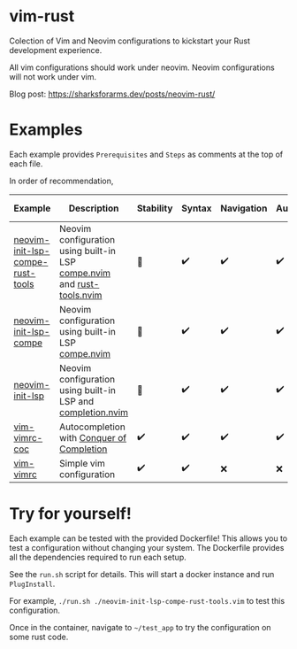 # vim-rust

Colection of Vim and Neovim configurations to kickstart your
Rust development experience.

All vim configurations should work under neovim. Neovim configurations will
not work under vim.

Blog post: https://sharksforarms.dev/posts/neovim-rust/

# Examples

Each example provides `Prerequisites` and `Steps` as comments at the top of
each file.


In order of recommendation,


| Example         | Description                                                   | Stability          | Syntax             | Navigation         | Autocompletion     | Inlay Hints        | Diagnostics        |
|-----------------|---------------------------------------------------------------|--------------------|--------------------|--------------------|--------------------|--------------------|--------------------|
| [neovim-init-lsp-compe-rust-tools] | Neovim configuration using built-in LSP [compe.nvim] and [rust-tools.nvim] | :construction:     | :heavy_check_mark: | :heavy_check_mark: | :heavy_check_mark: | :heavy_check_mark: | :heavy_check_mark: |
| [neovim-init-lsp-compe] | Neovim configuration using built-in LSP [compe.nvim] | :construction:     | :heavy_check_mark: | :heavy_check_mark: | :heavy_check_mark: | :heavy_check_mark: | :heavy_check_mark: |
| [neovim-init-lsp] | Neovim configuration using built-in LSP and [completion.nvim] | :construction:     | :heavy_check_mark: | :heavy_check_mark: | :heavy_check_mark: | :heavy_check_mark: | :heavy_check_mark: |
| [vim-vimrc-coc]   | Autocompletion with [Conquer of Completion]                     | :heavy_check_mark: | :heavy_check_mark: | :heavy_check_mark: | :heavy_check_mark: | :x:                | :heavy_check_mark: |
| [vim-vimrc]       | Simple vim configuration                                      | :heavy_check_mark: | :heavy_check_mark: | :x:                | :x:                | :x:                | :heavy_check_mark: |

# Try for yourself!

Each example can be tested with the provided Dockerfile! This allows you to
test a configuration without changing your system. The Dockerfile
provides all the dependencies required to run each setup.

See the `run.sh` script for details. This will start a docker instance and run `PlugInstall`.

For example, `./run.sh ./neovim-init-lsp-compe-rust-tools.vim` to test this configuration.

Once in the container, navigate to `~/test_app` to try the configuration on some rust code.

[neovim-init-lsp-compe-rust-tools]: ./neovim-init-lsp-compe-rust-tools.vim
[neovim-init-lsp-compe]: ./neovim-init-lsp-compe.vim
[neovim-init-lsp]: ./neovim-init-lsp.vim
[vim-vimrc-coc]: ./vim-vimrc-coc.vim
[vim-vimrc]: ./vim-vimrc.vim
[rust-tools.nvim]: https://github.com/simrat39/rust-tools.nvim
[compe.nvim]: https://github.com/hrsh7th/nvim-compe
[completion.nvim]: https://github.com/nvim-lua/completion-nvim
[Conquer of Completion]: https://github.com/neoclide/coc.nvim
